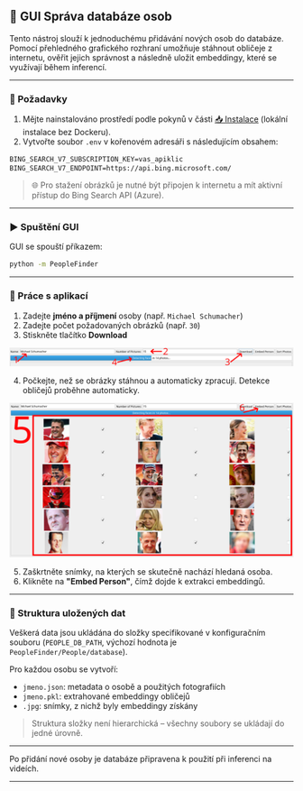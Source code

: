 ## 👤 GUI Správa databáze osob

Tento nástroj slouží k jednoduchému přidávání nových osob do databáze. Pomocí přehledného grafického rozhraní umožňuje stáhnout obličeje z internetu, ověřit jejich správnost a následně uložit embeddingy, které se využívají během inferencí.

---

### 🧰 Požadavky

1. Mějte nainstalováno prostředí podle pokynů v části [📥 Instalace](instalace.md) (lokální instalace bez Dockeru).
2. Vytvořte soubor `.env` v kořenovém adresáři s následujícím obsahem:

```
BING_SEARCH_V7_SUBSCRIPTION_KEY=vas_apiklic
BING_SEARCH_V7_ENDPOINT=https://api.bing.microsoft.com/
```

> 🌐 Pro stažení obrázků je nutné být připojen k internetu a mít aktivní přístup do Bing Search API (Azure).

---

### ▶️ Spuštění GUI

GUI se spouští příkazem:

```bash
python -m PeopleFinder
```

---

### 📸 Práce s aplikací

1. Zadejte **jméno a příjmení** osoby (např. `Michael Schumacher`)
2. Zadejte počet požadovaných obrázků (např. `30`)
3. Stiskněte tlačítko **Download**

![Stažení obrázků](imgs/people1.png)

4. Počkejte, než se obrázky stáhnou a automaticky zpracují. Detekce obličejů proběhne automaticky.

![Označení relevantních obličejů](imgs/people2.png)

5. Zaškrtněte snímky, na kterých se skutečně nachází hledaná osoba.
6. Klikněte na **"Embed Person"**, čímž dojde k extrakci embeddingů.


---

### 💾 Struktura uložených dat

Veškerá data jsou ukládána do složky specifikované v konfiguračním souboru (`PEOPLE_DB_PATH`, výchozí hodnota je `PeopleFinder/People/database`).

Pro každou osobu se vytvoří:

- `jmeno.json`: metadata o osobě a použitých fotografiích
- `jmeno.pkl`: extrahované embeddingy obličejů
- `.jpg`: snímky, z nichž byly embeddingy získány

> Struktura složky není hierarchická – všechny soubory se ukládají do jedné úrovně.

---

Po přidání nové osoby je databáze připravena k použití při inferenci na videích.

---
